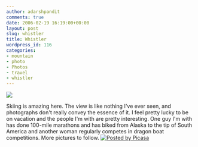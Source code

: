```yaml
---
author: adarshpandit
comments: true
date: 2006-02-19 16:19:00+00:00
layout: post
slug: whistler
title: Whistler
wordpress_id: 116
categories:
- mountain
- photo
- Photos
- travel
- whistler
---
```


[![](http://photos1.blogger.com/blogger/5119/270/320/IMG_3246.jpg)](http://photos1.blogger.com/blogger/5119/270/640/IMG_3246.jpg)

Skiing is amazing here. The view is like nothing I've ever seen, and photographs don't really convey the essence of it. I feel pretty lucky to be on vacation and the people I'm with are pretty interesting. One guy I'm with has done 100-mile marathons and has biked from Alaska to the tip of South America and another woman regularly competes in dragon boat competitions. More pictures to follow. [![Posted by Picasa](http://photos1.blogger.com/pbp.gif)](http://picasa.google.com/blogger/)
